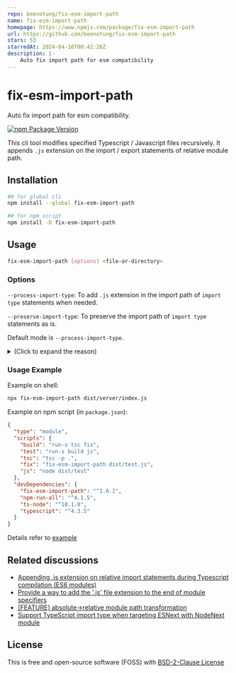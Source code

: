 ```yaml
---
repo: beenotung/fix-esm-import-path
name: fix-esm-import-path
homepage: https://www.npmjs.com/package/fix-esm-import-path
url: https://github.com/beenotung/fix-esm-import-path
stars: 53
starredAt: 2024-04-16T00:42:26Z
description: |-
    Auto fix import path for esm compatibility
---
```


# fix-esm-import-path

Auto fix import path for esm compatibility.

[![npm Package Version](https://img.shields.io/npm/v/fix-esm-import-path.svg?maxAge=2592000)](https://www.npmjs.com/package/fix-esm-import-path)

This cli tool modifies specified Typescript / Javascript files recursively. It appends `.js` extension on the import / export statements of relative module path.

## Installation

```bash
## for global cli
npm install --global fix-esm-import-path

## for npm script
npm install -D fix-esm-import-path
```

## Usage

```bash
fix-esm-import-path [options] <file-or-directory>
```

### Options

`--process-import-type`: To add `.js` extension in the import path of `import type` statements when needed.

`--preserve-import-type`: To preserve the import path of `import type` statements as is.

Default mode is `--process-import-type`.

<details>
<summary>(Click to expand the reason)</summary>

In previous version, `fix-esm-import-path` does not modify the import path of `import type` statements because they are supposed to be removed in the javascript output.

However, [under some settings](https://github.com/beenotung/fix-esm-import-path/issues/5), import path with extension is required for `import type` statements as well. So now `fix-esm-import-path` now modifies the import path of `import type` statements as well.

If your setup does not require fixing the import path for `import type` statements and you want to minimize git changes, you can use the `--preserve-import-type` flag to leave them as is.

</details>

### Usage Example

Example on shell:

```bash
npx fix-esm-import-path dist/server/index.js
```

Example on npm script (in `package.json`):

```json
{
  "type": "module",
  "scripts": {
    "build": "run-s tsc fix",
    "test": "run-s build js",
    "tsc": "tsc -p .",
    "fix": "fix-esm-import-path dist/test.js",
    "js": "node dist/test"
  },
  "devDependencies": {
    "fix-esm-import-path": "^1.0.1",
    "npm-run-all": "^4.1.5",
    "ts-node": "^10.1.0",
    "typescript": "^4.3.5"
  }
}
```

Details refer to [example](./example)

## Related discussions

- [Appending .js extension on relative import statements during Typescript compilation (ES6 modules)](https://stackoverflow.com/questions/62619058/appending-js-extension-on-relative-import-statements-during-typescript-compilat)
- [Provide a way to add the '.js' file extension to the end of module specifiers](https://github.com/microsoft/TypeScript/issues/16577)
- [[FEATURE] absolute->relative module path transformation](https://github.com/microsoft/TypeScript/issues/15479)
- [Support TypeScript import type when targeting ESNext with NodeNext module](https://github.com/beenotung/fix-esm-import-path/issues/5)

## License

This is free and open-source software (FOSS) with
[BSD-2-Clause License](./LICENSE)

